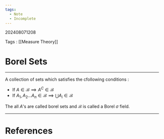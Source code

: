 ```yaml
---
tags:
  - Note
  - Incomplete
---
```

202408071208

Tags : [[Measure Theory]]
# Borel Sets
---
A collection of sets which satisfies the cfollowing conditions : 
- If $A \in \mathcal B \implies A^C \in \mathcal B$ 
- If $A_1, A_2 \dots A_n \in \mathcal B \implies \bigcup A_{i} \in \mathcal B$

The all $A$'s are called borel sets and $\mathcal B$ is called a Borel $\sigma$ field.

---
# References
